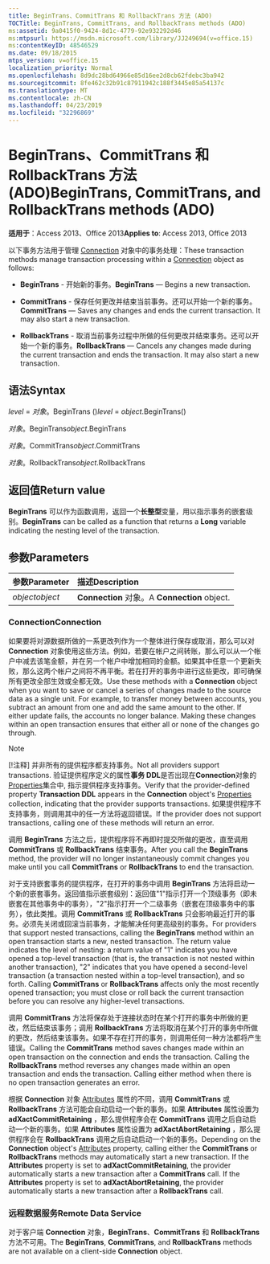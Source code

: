 ```yaml
---
title: BeginTrans、CommitTrans 和 RollbackTrans 方法 (ADO)
TOCTitle: BeginTrans, CommitTrans, and RollbackTrans methods (ADO)
ms:assetid: 9a0415f0-9424-8d1c-4779-92e932292d46
ms:mtpsurl: https://msdn.microsoft.com/library/JJ249694(v=office.15)
ms:contentKeyID: 48546529
ms.date: 09/18/2015
mtps_version: v=office.15
localization_priority: Normal
ms.openlocfilehash: 8d9dc28bd64966e85d16ee2d8cb62fdebc3ba942
ms.sourcegitcommit: 8fe462c32b91c87911942c188f3445e85a54137c
ms.translationtype: MT
ms.contentlocale: zh-CN
ms.lasthandoff: 04/23/2019
ms.locfileid: "32296869"
---
```

# <a name="begintrans-committrans-and-rollbacktrans-methods-ado"></a><span data-ttu-id="ef23b-102">BeginTrans、CommitTrans 和 RollbackTrans 方法 (ADO)</span><span class="sxs-lookup"><span data-stu-id="ef23b-102">BeginTrans, CommitTrans, and RollbackTrans methods (ADO)</span></span>

<span data-ttu-id="ef23b-103">**适用于**：Access 2013、Office 2013</span><span class="sxs-lookup"><span data-stu-id="ef23b-103">**Applies to**: Access 2013, Office 2013</span></span>

<span data-ttu-id="ef23b-104">以下事务方法用于管理 [Connection](connection-object-ado.md) 对象中的事务处理：</span><span class="sxs-lookup"><span data-stu-id="ef23b-104">These transaction methods manage transaction processing within a [Connection](connection-object-ado.md) object as follows:</span></span>

- <span data-ttu-id="ef23b-105">**BeginTrans** - 开始新的事务。</span><span class="sxs-lookup"><span data-stu-id="ef23b-105">**BeginTrans** — Begins a new transaction.</span></span>

- <span data-ttu-id="ef23b-p101">**CommitTrans** - 保存任何更改并结束当前事务。还可以开始一个新的事务。</span><span class="sxs-lookup"><span data-stu-id="ef23b-p101">**CommitTrans** — Saves any changes and ends the current transaction. It may also start a new transaction.</span></span>

- <span data-ttu-id="ef23b-p102">**RollbackTrans** - 取消当前事务过程中所做的任何更改并结束事务。还可以开始一个新的事务。</span><span class="sxs-lookup"><span data-stu-id="ef23b-p102">**RollbackTrans** — Cancels any changes made during the current transaction and ends the transaction. It may also start a new transaction.</span></span>

## <a name="syntax"></a><span data-ttu-id="ef23b-110">语法</span><span class="sxs-lookup"><span data-stu-id="ef23b-110">Syntax</span></span>

<span data-ttu-id="ef23b-111">*level* = *对象*。BeginTrans ()</span><span class="sxs-lookup"><span data-stu-id="ef23b-111">*level* = *object*.BeginTrans()</span></span>

<span data-ttu-id="ef23b-112">*对象*。BeginTrans</span><span class="sxs-lookup"><span data-stu-id="ef23b-112">*object*.BeginTrans</span></span>

<span data-ttu-id="ef23b-113">*对象*。CommitTrans</span><span class="sxs-lookup"><span data-stu-id="ef23b-113">*object*.CommitTrans</span></span>

<span data-ttu-id="ef23b-114">*对象*。RollbackTrans</span><span class="sxs-lookup"><span data-stu-id="ef23b-114">*object*.RollbackTrans</span></span>

## <a name="return-value"></a><span data-ttu-id="ef23b-115">返回值</span><span class="sxs-lookup"><span data-stu-id="ef23b-115">Return value</span></span>

<span data-ttu-id="ef23b-116">**BeginTrans** 可以作为函数调用，返回一个**长整型**变量，用以指示事务的嵌套级别。</span><span class="sxs-lookup"><span data-stu-id="ef23b-116">**BeginTrans** can be called as a function that returns a **Long** variable indicating the nesting level of the transaction.</span></span>

## <a name="parameters"></a><span data-ttu-id="ef23b-117">参数</span><span class="sxs-lookup"><span data-stu-id="ef23b-117">Parameters</span></span>

|<span data-ttu-id="ef23b-118">参数</span><span class="sxs-lookup"><span data-stu-id="ef23b-118">Parameter</span></span>|<span data-ttu-id="ef23b-119">描述</span><span class="sxs-lookup"><span data-stu-id="ef23b-119">Description</span></span>|
|:--------|:----------|
|<span data-ttu-id="ef23b-120">*object*</span><span class="sxs-lookup"><span data-stu-id="ef23b-120">*object*</span></span> |<span data-ttu-id="ef23b-121">**Connection** 对象。</span><span class="sxs-lookup"><span data-stu-id="ef23b-121">A **Connection** object.</span></span>|

### <a name="connection"></a><span data-ttu-id="ef23b-122">Connection</span><span class="sxs-lookup"><span data-stu-id="ef23b-122">Connection</span></span>

<span data-ttu-id="ef23b-p103">如果要将对源数据所做的一系更改列作为一个整体进行保存或取消，那么可以对 **Connection** 对象使用这些方法。例如，若要在帐户之间转账，那么可以从一个帐户中减去该笔金额，并在另一个帐户中增加相同的金额。如果其中任意一个更新失败，那么这两个帐户之间将不再平衡。若在打开的事务中进行这些更改，即可确保所有更改全部生效或全都无效。</span><span class="sxs-lookup"><span data-stu-id="ef23b-p103">Use these methods with a **Connection** object when you want to save or cancel a series of changes made to the source data as a single unit. For example, to transfer money between accounts, you subtract an amount from one and add the same amount to the other. If either update fails, the accounts no longer balance. Making these changes within an open transaction ensures that either all or none of the changes go through.</span></span>

> [!NOTE]
> <span data-ttu-id="ef23b-127">[!注释] 并非所有的提供程序都支持事务。</span><span class="sxs-lookup"><span data-stu-id="ef23b-127">Not all providers support transactions.</span></span> <span data-ttu-id="ef23b-128">验证提供程序定义的属性**事务 DDL**是否出现在**Connection**对象的[Properties](properties-collection-ado.md)集合中, 指示提供程序支持事务。</span><span class="sxs-lookup"><span data-stu-id="ef23b-128">Verify that the provider-defined property **Transaction DDL** appears in the **Connection** object's [Properties](properties-collection-ado.md) collection, indicating that the provider supports transactions.</span></span> <span data-ttu-id="ef23b-129">如果提供程序不支持事务，则调用其中的任一方法将返回错误。</span><span class="sxs-lookup"><span data-stu-id="ef23b-129">If the provider does not support transactions, calling one of these methods will return an error.</span></span>

<span data-ttu-id="ef23b-130">调用 **BeginTrans** 方法之后，提供程序将不再即时提交所做的更改，直至调用 **CommitTrans** 或 **RollbackTrans** 结束事务。</span><span class="sxs-lookup"><span data-stu-id="ef23b-130">After you call the **BeginTrans** method, the provider will no longer instantaneously commit changes you make until you call **CommitTrans** or **RollbackTrans** to end the transaction.</span></span>

<span data-ttu-id="ef23b-p105">对于支持嵌套事务的提供程序，在打开的事务中调用 **BeginTrans** 方法将启动一个新的嵌套事务。返回值指示嵌套级别：返回值"1"指示打开一个顶级事务（即未嵌套在其他事务中的事务），"2"指示打开一个二级事务（嵌套在顶级事务中的事务），依此类推。调用 **CommitTrans** 或 **RollbackTrans** 只会影响最近打开的事务。必须先关闭或回滚当前事务，才能解决任何更高级别的事务。</span><span class="sxs-lookup"><span data-stu-id="ef23b-p105">For providers that support nested transactions, calling the **BeginTrans** method within an open transaction starts a new, nested transaction. The return value indicates the level of nesting: a return value of "1" indicates you have opened a top-level transaction (that is, the transaction is not nested within another transaction), "2" indicates that you have opened a second-level transaction (a transaction nested within a top-level transaction), and so forth. Calling **CommitTrans** or **RollbackTrans** affects only the most recently opened transaction; you must close or roll back the current transaction before you can resolve any higher-level transactions.</span></span>

<span data-ttu-id="ef23b-p106">调用 **CommitTrans** 方法将保存处于连接状态时在某个打开的事务中所做的更改，然后结束该事务；调用 **RollbackTrans** 方法将取消在某个打开的事务中所做的更改，然后结束该事务。如果不存在打开的事务，则调用任何一种方法都将产生错误。</span><span class="sxs-lookup"><span data-stu-id="ef23b-p106">Calling the **CommitTrans** method saves changes made within an open transaction on the connection and ends the transaction. Calling the **RollbackTrans** method reverses any changes made within an open transaction and ends the transaction. Calling either method when there is no open transaction generates an error.</span></span>

<span data-ttu-id="ef23b-p107">根据 **Connection** 对象 [Attributes](attributes-property-ado.md) 属性的不同，调用 **CommitTrans** 或 **RollbackTrans** 方法可能会自动启动一个新的事务。如果 **Attributes** 属性设置为 **adXactCommitRetaining** ，那么提供程序会在 **CommitTrans** 调用之后自动启动一个新的事务。如果 **Attributes** 属性设置为 **adXactAbortRetaining** ，那么提供程序会在 **RollbackTrans** 调用之后自动启动一个新的事务。</span><span class="sxs-lookup"><span data-stu-id="ef23b-p107">Depending on the **Connection** object's [Attributes](attributes-property-ado.md) property, calling either the **CommitTrans** or **RollbackTrans** methods may automatically start a new transaction. If the **Attributes** property is set to **adXactCommitRetaining**, the provider automatically starts a new transaction after a **CommitTrans** call. If the **Attributes** property is set to **adXactAbortRetaining**, the provider automatically starts a new transaction after a **RollbackTrans** call.</span></span>

### <a name="remote-data-service"></a><span data-ttu-id="ef23b-140">远程数据服务</span><span class="sxs-lookup"><span data-stu-id="ef23b-140">Remote Data Service</span></span>

<span data-ttu-id="ef23b-141">对于客户端 **Connection** 对象，**BeginTrans**、**CommitTrans** 和 **RollbackTrans** 方法不可用。</span><span class="sxs-lookup"><span data-stu-id="ef23b-141">The **BeginTrans**, **CommitTrans**, and **RollbackTrans** methods are not available on a client-side **Connection** object.</span></span>

